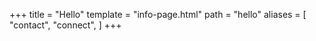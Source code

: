 +++
title = "Hello"
template = "info-page.html"
path = "hello"
aliases = [
    "contact",
    "connect",
]
+++

